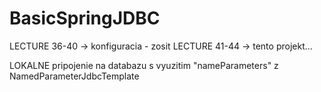 # BasicSpringJDBC

LECTURE 36-40 -> konfiguracia - zosit
LECTURE 41-44 -> tento projekt...

LOKALNE pripojenie na databazu s vyuzitim "nameParameters" z NamedParameterJdbcTemplate
